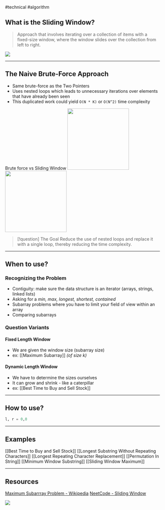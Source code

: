 #technical #algorithm

## What is the Sliding Window?

> Approach that involves iterating over a collection of items with a fixed-size window, where the window slides over the collection from left to right.

![](https://i.stack.imgur.com/F6087.png)

---
## The Naive Brute-Force Approach
- Same brute-force as the Two Pointers
- Uses nested loops which leads to unnecessary iterations over elements that have already been seen
- This duplicated work could yield `O(N * K)` or `O(N^2)` time complexity

Brute force vs Sliding Window
<img src="https://i.stack.imgur.com/2Dneo.png" width="200"> <img src="https://i.stack.imgur.com/zsGl7.png" width="200">

> [!question] The Goal
> Reduce the use of nested loops and replace it with a single loop, thereby reducing the time complexity.

---
## When to use?

### Recognizing the Problem
- Contiguity: make sure the data structure is an iterator (arrays, strings, linked lists)
- Asking for a *min, max, longest, shortest, contained*
- Subarray problems where you have to limit your field of view within an array
- Comparing subarrays

### Question Variants

#### Fixed Length Window
- We are given the window size (subarray size)
- ex: [[Maximum Subarray]] *(of size k)*
#### Dynamic Length Window
- We have to determine the sizes ourselves
- It can grow and shrink - like a caterpillar
- ex: [[Best Time to Buy and Sell Stock]]

---
## How to use?
```python
l, r = 0,0
```

---
## Examples
[[Best Time to Buy and Sell Stock]]
[[Longest Substring Without Repeating Characters]]
[[Longest Repeating Character Replacement]]
[[Permutation In String]]
[[Minimum Window Substring]]
[[Sliding Window Maximum]]

---
## Resources
[Maximum Subarrray Problem - Wikipedia](https://en.wikipedia.org/wiki/Maximum_subarray_problem)
[NeetCode - Sliding Window](https://www.youtube.com/playlist?list=PLot-Xpze53leOBgcVsJBEGrHPd_7x_koV)

![](https://www.youtube.com/watch?v=MK-NZ4hN7rs)